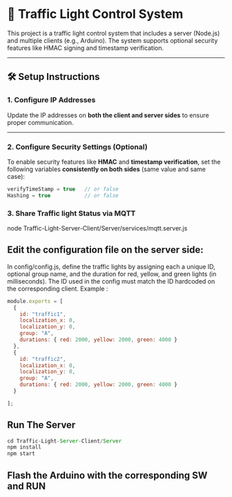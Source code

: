 # 🚦 Traffic Light Control System

This project is a traffic light control system that includes a server (Node.js) and multiple clients (e.g., Arduino). The system supports optional security features like HMAC signing and timestamp verification.


---

## 🛠️ Setup Instructions

### 1. Configure IP Addresses

Update the IP addresses on **both the client and server sides** to ensure proper communication.  


---

### 2. Configure Security Settings (Optional)

To enable security features like **HMAC** and **timestamp verification**, set the following variables **consistently on both sides** (same value and same case):

```js
verifyTimeStamp = true   // or false
Hashing = true           // or false
```


### 3. Share Traffic light Status via MQTT
node Traffic-Light-Server-Client/Server/services/mqtt.server.js




## Edit the configuration file on the server side:
In config/config.js, define the traffic lights by assigning each a unique ID, optional group name, and the duration for red, yellow, and green lights (in milliseconds). The ID used in the config must match the ID hardcoded on the corresponding client.
Example :
```js
module.exports = [
  {
    id: "traffic1",
    localization_x: 0,
    localization_y: 0,
    group: "A",
    durations: { red: 2000, yellow: 2000, green: 4000 }
  },
  {
    id: "traffic2",
    localization_x: 0,
    localization_y: 0,
    group: "A",
    durations: { red: 2000, yellow: 2000, green: 4000 }
  }

];

```
## Run The Server
```js
cd Traffic-Light-Server-Client/Server
npm install
npm start
```
## Flash the Arduino with the corresponding SW and RUN
